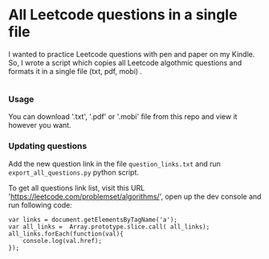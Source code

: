 # All Leetcode questions in a single file


I wanted to practice Leetcode questions with pen and paper on my Kindle. 
So, I wrote a script which copies all Leetcode algothmic questions and formats it in a single file (txt, pdf, mobi) .

<img src= ""/>


### Usage

You can  download '.txt', '.pdf' or '.mobi' file from this repo and view it however you want. 

### Updating questions

Add the new question link in the file `question_links.txt` and run `export_all_questions.py` python script. 

To get all questions link list, visit this URL 'https://leetcode.com/problemset/algorithms/', open up the dev console and run following code:


```
var links = document.getElementsByTagName('a');
var all_links =  Array.prototype.slice.call( all_links);
all_links.forEach(function(val){
    console.log(val.href);
});
```
